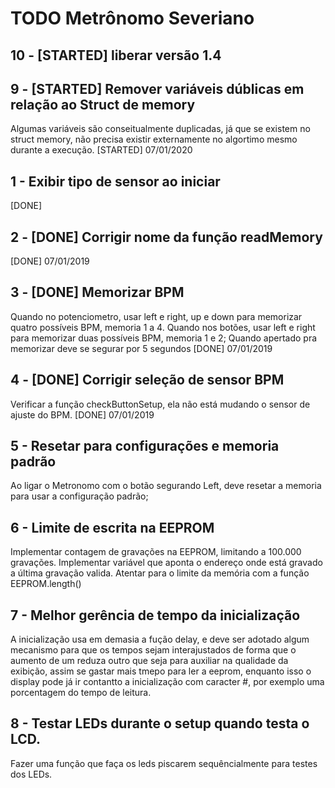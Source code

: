 TODO Metrônomo Severiano
========================

## 10 - [STARTED] liberar versão 1.4

## 9 - [STARTED] Remover variáveis dúblicas em relação ao Struct de memory

Algumas variáveis são conseitualmente duplicadas, já que se existem no struct memory, não precisa existir externamente no algortimo mesmo durante a execução.
[STARTED] 07/01/2020

## 1 - Exibir tipo de sensor ao iniciar

[DONE]

## 2 - [DONE] Corrigir nome da função readMemory

[DONE] 07/01/2019


## 3 - [DONE] Memorizar BPM

Quando no potenciometro, usar left e right, up e down para memorizar quatro possíveis BPM, memoria 1 a 4.
Quando nos botões, usar left e right para memorizar duas possíveis BPM, memoria 1 e 2;
Quando apertado pra memorizar deve se segurar por 5 segundos
[DONE] 07/01/2019


## 4 - [DONE] Corrigir seleção de sensor BPM

Verificar a função checkButtonSetup, ela não está mudando o sensor de ajuste do BPM.
[DONE] 07/01/2019

## 5 - Resetar para configurações e memoria padrão

Ao ligar o Metronomo com o botão segurando Left, deve resetar a memoria para usar a configuração padrão;

## 6 - Limite de escrita na EEPROM

Implementar contagem de gravações na EEPROM, limitando a 100.000 gravações.
Implementar variável que aponta o endereço onde está gravado a  última gravação valida.
Atentar para o limite da memória com a função EEPROM.length()

## 7 - Melhor gerência de tempo da inicialização

A inicialização usa em demasia a fução delay, e deve ser adotado algum mecanismo para que os tempos sejam interajustados de forma que o aumento de um reduza outro que seja para auxiliar na qualidade da exibição, assim se gastar mais tmepo para ler a eeprom, enquanto isso o display pode já ir contantto a inicialização com caracter #, por exemplo uma porcentagem do tempo de leitura.

## 8 - Testar LEDs durante o setup quando testa o LCD.

Fazer uma função que faça os leds piscarem sequêncialmente para testes dos LEDs.
